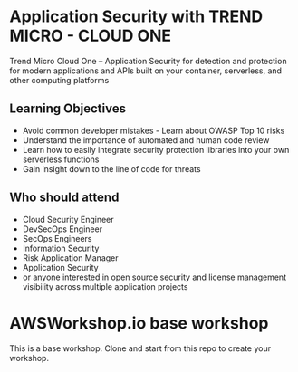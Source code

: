 # Application Security with TREND MICRO - CLOUD ONE

Trend Micro Cloud One – Application Security for detection and protection for modern applications and APIs built on your container, serverless,
and other computing platforms

## Learning Objectives
- Avoid common developer mistakes - Learn about OWASP Top 10 risks 
- Understand the importance of automated and human code review
- Learn how to easily integrate security protection libraries into your own serverless functions
- Gain insight down to the line of code for threats


## Who should attend
- Cloud Security Engineer
- DevSecOps Engineer
- SecOps Engineers
- Information Security
- Risk Application Manager
- Application Security 
- or anyone interested in open source security and license management visibility across multiple application projects


# AWSWorkshop.io base workshop 

This is a base workshop.  Clone and start from this repo to create your workshop.